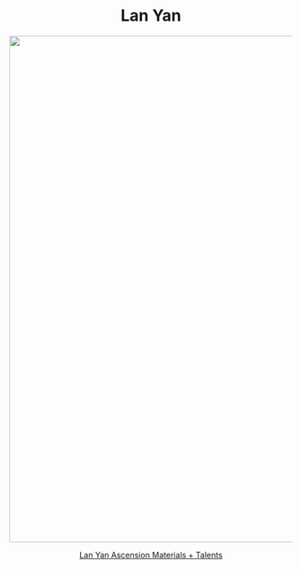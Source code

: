 <body>
  <div align="center">
    <h1> Lan Yan </h1>
<img src="https://api.hakush.in/gi/UI/UI_Gacha_AvatarImg_Lanyan.webp" width=900>
<p></p>
<a href="https://github.com/lihgrandini/characterstp/blob/main/Characters/Lan%20Yan/Lan%20Yan.rar">Lan Yan Ascension Materials + Talents</a><br>
  
  </div>
</body>

